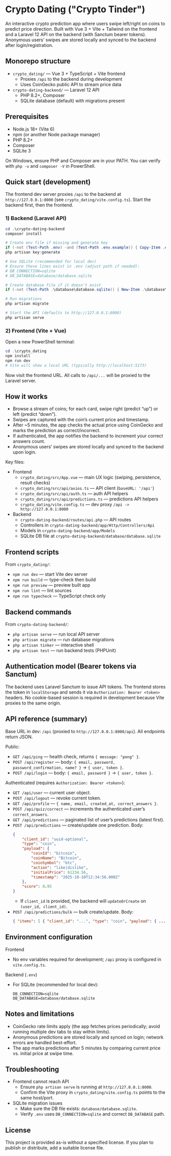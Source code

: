 # Crypto Dating ("Crypto Tinder")

An interactive crypto prediction app where users swipe left/right on coins to predict price direction. Built with Vue 3 + Vite + Tailwind on the frontend and a Laravel 12 API on the backend (with Sanctum bearer tokens). Anonymous users’ swipes are stored locally and synced to the backend after login/registration.

## Monorepo structure

- `crypto_dating/` — Vue 3 + TypeScript + Vite frontend
	- Proxies `/api` to the backend during development
	- Uses CoinGecko public API to stream price data
- `crypto-dating-backend/` — Laravel 12 API
	- PHP 8.2+, Composer
	- SQLite database (default) with migrations present

## Prerequisites

- Node.js 18+ (Vite 6)
- npm (or another Node package manager)
- PHP 8.2+
- Composer
- SQLite 3

On Windows, ensure PHP and Composer are in your PATH. You can verify with `php -v` and `composer -V` in PowerShell.

## Quick start (development)

The frontend dev server proxies `/api` to the backend at `http://127.0.0.1:8000` (see `crypto_dating/vite.config.ts`). Start the backend first, then the frontend.

### 1) Backend (Laravel API)

```powershell
cd .\crypto-dating-backend
composer install

# Create env file if missing and generate key
if (-not (Test-Path .env) -and (Test-Path .env.example)) { Copy-Item .env.example .env }
php artisan key:generate

# Use SQLite (recommended for local dev)
# Ensure these lines exist in .env (adjust path if needed):
# DB_CONNECTION=sqlite
# DB_DATABASE=database/database.sqlite

# Create database file if it doesn't exist
if (-not (Test-Path .\database\database.sqlite)) { New-Item .\database\database.sqlite -ItemType File | Out-Null }

# Run migrations
php artisan migrate

# Start the API (defaults to http://127.0.0.1:8000)
php artisan serve
```

### 2) Frontend (Vite + Vue)

Open a new PowerShell terminal:

```powershell
cd .\crypto_dating
npm install
npm run dev
# Vite will show a local URL (typically http://localhost:5173)
```

Now visit the frontend URL. All calls to `/api/...` will be proxied to the Laravel server.

## How it works

- Browse a stream of coins; for each card, swipe right (predict “up”) or left (predict “down”).
- Swipes are captured with the coin’s current price and timestamp.
- After ~5 minutes, the app checks the actual price using CoinGecko and marks the prediction as correct/incorrect.
- If authenticated, the app notifies the backend to increment your correct answers count.
- Anonymous users’ swipes are stored locally and synced to the backend upon login.

Key files:

- Frontend
	- `crypto_dating/src/App.vue` — main UX logic (swiping, persistence, result checks)
	- `crypto_dating/src/api/axios.ts` — API client (`baseURL: '/api'`)
	- `crypto_dating/src/api/auth.ts` — auth API helpers
	- `crypto_dating/src/api/predictions.ts` — predictions API helpers
	- `crypto_dating/vite.config.ts` — dev proxy `/api -> http://127.0.0.1:8000`
- Backend
	- `crypto-dating-backend/routes/api.php` — API routes
	- Controllers in `crypto-dating-backend/app/Http/Controllers/Api`
	- Models in `crypto-dating-backend/app/Models`
	- SQLite DB file at `crypto-dating-backend/database/database.sqlite`

## Frontend scripts

From `crypto_dating/`:

- `npm run dev` — start Vite dev server
- `npm run build` — type-check then build
- `npm run preview` — preview built app
- `npm run lint` — lint sources
- `npm run typecheck` — TypeScript check only

## Backend commands

From `crypto-dating-backend/`:

- `php artisan serve` — run local API server
- `php artisan migrate` — run database migrations
- `php artisan tinker` — interactive shell
- `php artisan test` — run backend tests (PHPUnit)

## Authentication model (Bearer tokens via Sanctum)

The backend uses Laravel Sanctum to issue API tokens. The frontend stores the token in `localStorage` and sends it via `Authorization: Bearer <token>` headers. No cookie-based session is required in development because Vite proxies to the same origin.

## API reference (summary)

Base URL in dev: `/api` (proxied to `http://127.0.0.1:8000/api`). All endpoints return JSON.

Public:

- `GET /api/ping` — health check, returns `{ message: "pong" }`.
- `POST /api/register` — body: `{ email, password, password_confirmation, name? }` → `{ user, token }`.
- `POST /api/login` — body: `{ email, password }` → `{ user, token }`.

Authenticated (requires `Authorization: Bearer <token>`):

- `GET /api/user` — current user object.
- `POST /api/logout` — revoke current token.
- `GET /api/profile` — `{ name, email, created_at, correct_answers }`.
- `POST /api/quiz/correct` — increments the authenticated user’s `correct_answers`.
- `GET /api/predictions` — paginated list of user’s predictions (latest first).
- `POST /api/predictions` — create/update one prediction. Body:
	```json
	{
		"client_id": "uuid-optional",
		"type": "coin",
		"payload": {
			"coinId": "bitcoin",
			"coinName": "Bitcoin",
			"coinSymbol": "btc",
			"action": "like|dislike",
			"initialPrice": 61234.56,
			"timestamp": "2025-10-10T12:34:56.000Z"
		},
		"score": 0.95
	}
	```
	- If `client_id` is provided, the backend will `updateOrCreate` on `(user_id, client_id)`.
- `POST /api/predictions/bulk` — bulk create/update. Body:
	```json
	{ "items": [ { "client_id": "...", "type": "coin", "payload": { ... }, "score": 0.1 } ] }
	```

## Environment configuration

Frontend

- No env variables required for development; `/api` proxy is configured in `vite.config.ts`.

Backend (`.env`)

- For SQLite (recommended for local dev):
	```env
	DB_CONNECTION=sqlite
	DB_DATABASE=database/database.sqlite
	```

## Notes and limitations

- CoinGecko rate limits apply (the app fetches prices periodically; avoid running multiple dev tabs to stay within limits).
- Anonymous predictions are stored locally and synced on login; network errors are handled best-effort.
- The app marks predictions after 5 minutes by comparing current price vs. initial price at swipe time.

## Troubleshooting

- Frontend cannot reach API
	- Ensure `php artisan serve` is running at `http://127.0.0.1:8000`.
	- Confirm the Vite proxy in `crypto_dating/vite.config.ts` points to the same host/port.
- SQLite migration issues
	- Make sure the DB file exists: `database/database.sqlite`.
	- Verify `.env` uses `DB_CONNECTION=sqlite` and correct `DB_DATABASE` path.

## License

This project is provided as-is without a specified license. If you plan to publish or distribute, add a suitable license file.

